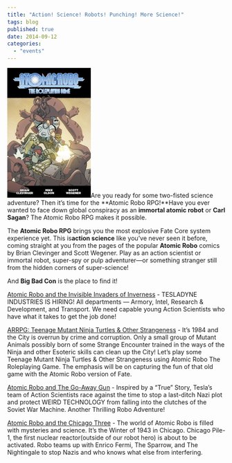 ```yaml
---
title: "Action! Science! Robots! Punching! More Science!"
tags: blog
published: true
date: 2014-09-12
categories: 
  - "events"
---
```


[![Robo-Cover-600px](/images/Robo-Cover-600px-193x300.jpg)](http://www.bigbadcon.com/wp-content/uploads/2014/06/Robo-Cover-600px.jpg)Are you ready for some two-fisted science adventure? Then it’s time for the **Atomic Robo RPG!**Have you ever wanted to face down global conspiracy as an **immortal atomic robot** or **Carl Sagan**? The Atomic Robo RPG makes it possible.

The **Atomic Robo RPG** brings you the most explosive Fate Core system experience yet. This is**action science** like you’ve never seen it before, coming straight at you from the pages of the popular **Atomic Robo** comics by Brian Clevinger and Scott Wegener. Play as an action scientist or immortal robot, super-spy or pulp adventurer—or something stranger still from the hidden corners of super-science!

And **Big Bad Con** is the place to find it!

[Atomic Robo and the Invisible Invaders of Inverness](http://www.bigbadcon.com/events/atomic-robo-and-the-invisible-invaders-of-inverness/) - TESLADYNE INDUSTRIES IS HIRING! All departments — Armory, Intel, Research & Development, and Transport. We need capable young Action Scientists who have what it takes to get the job done!

[ARRPG: Teenage Mutant Ninja Turtles & Other Strangeness](http://www.bigbadcon.com/events/arrpg-teenage-mutant-ninja-turtles-other-strangeness/) - It’s 1984 and the City is overrun by crime and corruption. Only a small group of Mutant Animals possibly born of some Strange Encounter trained in the ways of the Ninja and other Esoteric skills can clean up the City! Let’s play some Teenage Mutant Ninja Turtles & Other Strangeness using Atomic Robo The Roleplaying Game. The emphasis will be on capturing the fun of that old game with the Atomic Robo version of Fate.

[Atomic Robo and The Go-Away Gun](http://www.bigbadcon.com/events/atomic-robo-and-the-go-away-gun/) - Inspired by a “True” Story, Tesla’s team of Action Scientists race against the time to stop a last-ditch Nazi plot and protect WEIRD TECHNOLOGY from falling into the clutches of the Soviet War Machine. Another Thrilling Robo Adventure!

[Atomic Robo and the Chicago Three](http://www.bigbadcon.com/events/atomic-robo-and-the-chicago-three/) - The world of Atomic Robo is filled with mysteries and science. It’s the Winter of 1943 in Chicago. Chicago Pile-1, the first nuclear reactor(outside of our robot hero) is about to be activated. Robo teams up with Enrico Fermi, The Sparrow, and The Nightingale to stop Nazis and who knows what else from interfering.
